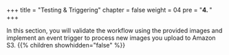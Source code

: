 +++
title = "Testing & Triggering"
chapter = false
weight = 04
pre = "<b>4. </b>"
+++

In this section, you will validate the workflow using the provided images and implement an event trigger to process new images you upload to Amazon S3.
{{% children showhidden="false" %}}
